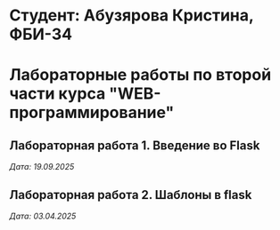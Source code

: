 # Студент: Абузярова Кристина, ФБИ-34

# Лабораторные работы по второй части курса "WEB-программирование"

## Лабораторная работа 1. Введение во Flask

*Дата: 19.09.2025*

## Лабораторная работа 2. Шаблоны в flask

*Дата: 03.04.2025*